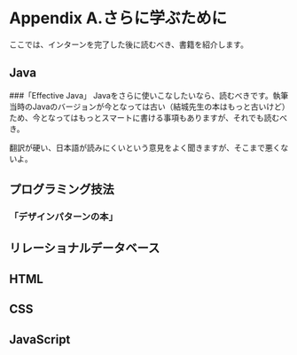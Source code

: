 # Appendix A.さらに学ぶために

ここでは、インターンを完了した後に読むべき、書籍を紹介します。

## Java
###「Effective Java」
Javaをさらに使いこなしたいなら、読むべきです。執筆当時のJavaのバージョンが今となっては古い（結城先生の本はもっと古いけど）ため、今となってはもっとスマートに書ける事項もありますが、それでも読むべき。

翻訳が硬い、日本語が読みにくいという意見をよく聞きますが、そこまで悪くないよ。

## プログラミング技法
### 「デザインパターンの本」


## リレーショナルデータベース



## HTML

## CSS

## JavaScript

